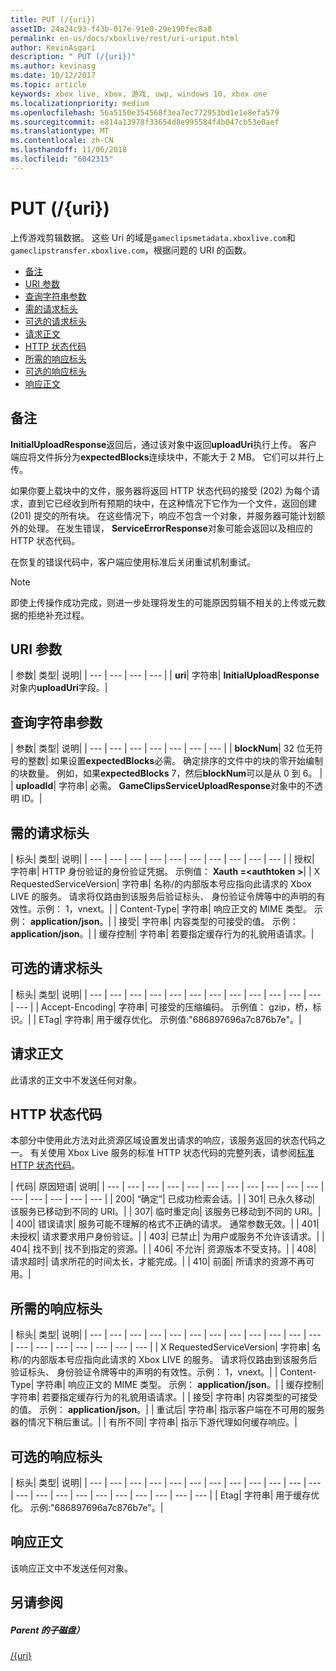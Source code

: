 ```yaml
---
title: PUT (/{uri})
assetID: 24a24c93-f43b-017e-91e0-29e190fec8a8
permalink: en-us/docs/xboxlive/rest/uri-uriput.html
author: KevinAsgari
description: " PUT (/{uri})"
ms.author: kevinasg
ms.date: 10/12/2017
ms.topic: article
keywords: xbox live, xbox, 游戏, uwp, windows 10, xbox one
ms.localizationpriority: medium
ms.openlocfilehash: 56a5150e354568f3ea7ec772953bd1e1e8efa579
ms.sourcegitcommit: e814a13978f33654d8e995584f4b047cb53e0aef
ms.translationtype: MT
ms.contentlocale: zh-CN
ms.lasthandoff: 11/06/2018
ms.locfileid: "6042315"
---
```

# <a name="put-uri"></a>PUT (/{uri})
上传游戏剪辑数据。
这些 Uri 的域是`gameclipsmetadata.xboxlive.com`和`gameclipstransfer.xboxlive.com`，根据问题的 URI 的函数。

  * [备注](#ID4EX)
  * [URI 参数](#ID4EQB)
  * [查询字符串参数](#ID4ERC)
  * [需的请求标头](#ID4EBE)
  * [可选的请求标头](#ID4ENG)
  * [请求正文](#ID4EWH)
  * [HTTP 状态代码](#ID4ECAAC)
  * [所需的响应标头](#ID4EYEAC)
  * [可选的响应标头](#ID4ELHAC)
  * [响应正文](#ID4ELIAC)

<a id="ID4EX"></a>


## <a name="remarks"></a>备注

**InitialUploadResponse**返回后，通过该对象中返回**uploadUri**执行上传。 客户端应将文件拆分为**expectedBlocks**连续块中，不能大于 2 MB。 它们可以并行上传。

如果你要上载块中的文件，服务器将返回 HTTP 状态代码的接受 (202) 为每个请求，直到它已经收到所有预期的块中，在这种情况下它作为一个文件，返回创建 (201) 提交的所有块。 在这些情况下，响应不包含一个对象，并服务器可能计划额外的处理。 在发生错误， **ServiceErrorResponse**对象可能会返回以及相应的 HTTP 状态代码。

在恢复的错误代码中，客户端应使用标准后关闭重试机制重试。

> [!NOTE] 
> 即使上传操作成功完成，则进一步处理将发生的可能原因剪辑不相关的上传或元数据的拒绝补充过程。


<a id="ID4EQB"></a>


## <a name="uri-parameters"></a>URI 参数

| 参数| 类型| 说明|
| --- | --- | --- | --- |
| <b>uri</b>| 字符串| <b>InitialUploadResponse</b>对象内<b>uploadUri</b>字段。|

<a id="ID4ERC"></a>


## <a name="query-string-parameters"></a>查询字符串参数

| 参数| 类型| 说明|
| --- | --- | --- | --- | --- | --- | --- |
| <b>blockNum</b>| 32 位无符号的整数| 如果设置<b>expectedBlocks</b>必需。 确定排序的文件中的块的零开始编制的块数量。 例如，如果<b>expectedBlocks</b> 7，然后<b>blockNum</b>可以是从 0 到 6。 |
| <b>uploadId</b>| 字符串| 必需。 <b>GameClipsServiceUploadResponse</b>对象中的不透明 ID。|

<a id="ID4EBE"></a>


## <a name="required-request-headers"></a>需的请求标头

| 标头| 类型| 说明|
| --- | --- | --- | --- | --- | --- | --- | --- | --- | --- |
| 授权| 字符串| HTTP 身份验证的身份验证凭据。 示例值： <b>Xauth =&lt;authtoken ></b>|
| X RequestedServiceVersion| 字符串| 名称/的内部版本号应指向此请求的 Xbox LIVE 的服务。 请求将仅路由到该服务后验证标头、 身份验证令牌等中的声明的有效性。示例： 1，vnext。|
| Content-Type| 字符串| 响应正文的 MIME 类型。 示例： <b>application/json</b>。|
| 接受| 字符串| 内容类型的可接受的值。 示例： <b>application/json</b>。|
| 缓存控制| 字符串| 若要指定缓存行为的礼貌用语请求。|

<a id="ID4ENG"></a>


## <a name="optional-request-headers"></a>可选的请求标头

| 标头| 类型| 说明|
| --- | --- | --- | --- | --- | --- | --- | --- | --- | --- | --- | --- | --- |
| Accept-Encoding| 字符串| 可接受的压缩编码。 示例值： gzip，桥，标识。|
| ETag| 字符串| 用于缓存优化。 示例值:"686897696a7c876b7e"。|

<a id="ID4EWH"></a>


## <a name="request-body"></a>请求正文

此请求的正文中不发送任何对象。

<a id="ID4ECAAC"></a>


## <a name="http-status-codes"></a>HTTP 状态代码

本部分中使用此方法对此资源区域设置发出请求的响应，该服务返回的状态代码之一。 有关使用 Xbox Live 服务的标准 HTTP 状态代码的完整列表，请参阅[标准 HTTP 状态代码](../../additional/httpstatuscodes.md)。

| 代码| 原因短语| 说明|
| --- | --- | --- | --- | --- | --- | --- | --- | --- | --- | --- | --- | --- | --- | --- | --- |
| 200| “确定”| 已成功检索会话。|
| 301| 已永久移动| 该服务已移动到不同的 URI。|
| 307| 临时重定向| 该服务已移动到不同的 URI。|
| 400| 错误请求| 服务可能不理解的格式不正确的请求。 通常参数无效。|
| 401| 未授权| 请求要求用户身份验证。|
| 403| 已禁止| 为用户或服务不允许该请求。|
| 404| 找不到| 找不到指定的资源。|
| 406| 不允许| 资源版本不受支持。|
| 408| 请求超时| 请求所花的时间太长，才能完成。|
| 410| 前面| 所请求的资源不再可用。|

<a id="ID4EYEAC"></a>


## <a name="required-response-headers"></a>所需的响应标头

| 标头| 类型| 说明|
| --- | --- | --- | --- | --- | --- | --- | --- | --- | --- | --- | --- | --- | --- | --- | --- | --- | --- | --- |
| X RequestedServiceVersion| 字符串| 名称/的内部版本号应指向此请求的 Xbox LIVE 的服务。 请求将仅路由到该服务后验证标头、 身份验证令牌等中的声明的有效性。示例： 1，vnext。|
| Content-Type| 字符串| 响应正文的 MIME 类型。 示例： <b>application/json</b>。|
| 缓存控制| 字符串| 若要指定缓存行为的礼貌用语请求。|
| 接受| 字符串| 内容类型的可接受的值。 示例： <b>application/json</b>。|
| 重试后| 字符串| 指示客户端在不可用的服务器的情况下稍后重试。|
| 有所不同| 字符串| 指示下游代理如何缓存响应。|

<a id="ID4ELHAC"></a>


## <a name="optional-response-headers"></a>可选的响应标头

| 标头| 类型| 说明|
| --- | --- | --- | --- | --- | --- | --- | --- | --- | --- | --- | --- | --- | --- | --- | --- | --- | --- | --- | --- | --- | --- |
| Etag| 字符串| 用于缓存优化。 示例:"686897696a7c876b7e"。|

<a id="ID4ELIAC"></a>


## <a name="response-body"></a>响应正文

该响应正文中不发送任何对象。

<a id="ID4EWIAC"></a>


## <a name="see-also"></a>另请参阅

<a id="ID4EYIAC"></a>


##### <a name="parent"></a>Parent 的子磁盘）

[/{uri}](uri-uri.md)
